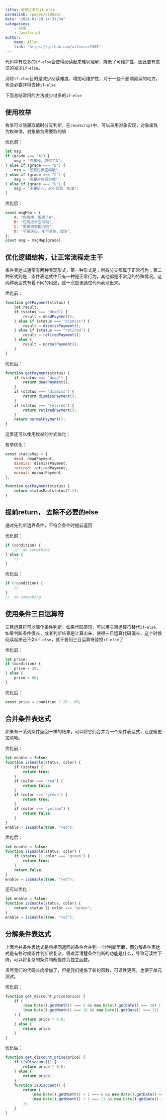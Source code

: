 ```yaml
---
title: 消除过多的if-else
permalink: /pages/d18da0/
date: "2024-01-29 14:31:34"
categaries:
    - 前端
    - JavaScript
author:
    name: Allen
    link: "https://github.com/allenice1565"
---
```


代码中有过多的`if-else`会使得阅读起来难以理解，降低了可维护性，因此要有意识的减少`if-else`。

消除`if-else`目的是减少阅读难度，增加可维护性，对于一些不影响阅读的地方，也没必要非得去掉`if-else`

下面总结常用的方法减少过多的`if-else`

## 使用枚举

枚举可以隐藏取值时分支判断，在`JavaScript`中，可以采用对象实现，对象属性为枚举值，对象值为需要取的值

优化前：

```js
let msg;
if (grade === "A") {
    msg = "你真棒，取得了A";
} else if (grade === "B") {
    msg = "还有进步空间哦";
} else if (grade === "C") {
    msg = "需要再努把力哦";
} else if (grade === "D") {
    msg = "不要灰心，永不言败，加油";
}
```

优化后：

```js
const msgMap = {
    A: "你真棒，取得了A",
    B: "还有进步空间哦",
    C: "需要再努把力哦",
    D: "不要灰心，永不言败，加油",
};
const msg = msgMap[grade];
```

## 优化逻辑结构，让正常流程走主干

条件表达式通常有两种表现形式，第一种形式是：所有分支都属于正常行为；第二种形式则是：条件表达式中只有一种是正常行为，其他都是不常见的特殊情况。这两种表达式有着不同的用途，这一点应该通过代码表现出来。

优化前：

```js
function getPayment(status) {
    let result;
    if (status === "dead") {
        result = deadPayment();
    } else if (status === "dismiss") {
        result = dismissPayment();
    } else if (status === "retired") {
        result = retiredPayment();
    } else {
        result = normalPayment();
    }
}
```

优化后：

```js
function getPayment(status) {
    if (status === "dead") {
        return deadPayment();
    }
    if (status === "dismiss") {
        return dismissPayment();
    }
    if (status === "retired") {
        return retiredPayment();
    }
    return normalPayment();
}
```

这里还可以使用枚举的方式优化：

枚举优化：

```js
const statusMap = {
    dead: deadPayment,
    dismiss: dismissPayment,
    retired: retiredPayment,
    normal: normalPayment,
};

function getPayment(status) {
    return statusMap[status]?.();
}
```

## 提前return， 去除不必要的else

通过先判断边界条件，不符合条件时提前返回

优化前：

```js
if (condition) {
    //  do something
} else {
    //
}
```

优化后：

```js
if (!condition) {
    //
}
//  do something
```

## 使用条件三目运算符

三目运算符可以简化条件判断，如果代码简短，可以用三目运算符替代`if-else`，如果判断条件很长，或者判断结果是计算出来，使得三目运算代码偏长，这个时候阅读起来还不如`if-else`，就不要用三目运算符替换`if-else`了

优化前：

```js
let price;
if (condition) {
    price = 20;
} else {
    price = 60;
}
```

优化后：

```js
const price = condition ? 20 : 60;
```

## 合并条件表达式

如果有一系列条件返回一样的结果，可以将它们合并为一个条件表达式，让逻辑更加清晰。

优化前：

```js
let enable = false;
function isEnable(status, color) {
    if (status) {
        return true;
    }
    if (color === "red") {
        return false;
    }
    if (color === "green") {
        return true;
    }
    if (color === "yellow") {
        return false;
    }
}
enable = isEnable(true, "red");
```

优化后：

```js
let enable = false;
function isEnable(status, color) {
    if (status || color === "green") {
        return true;
    }
    return false;
}
enable = isEnable(true, "red");
```

还可以优化：

```js
let enable = false;
function isEnable(status, color) {
    return status || color === "green";
}
enable = isEnable(true, "red");
```

## 分解条件表达式

上面合并条件表达式是将相同返回的条件合并到一个if判断里面，而分解条件表达式是有些时候条件判断很复杂，很难弄清楚条件判断的功能是什么，导致可读性下降，可以将复杂的条件判断提炼为独立函数。

虽然我们的代码长度增加了，但是我们提炼了新的函数，可读性更高，也便于单元测试。

优化前：

```js
function get_discount_price(price) {
    if (
        (new Date().getMonth() === 5 && new Date().getDate() === 18) ||
        (new Date().getMonth() === 10 && new Date().getDate() === 11)
    ) {
        return price * 0.8;
    } else {
        return price;
    }
}
```

优化后：

```js
function get_discount_price(price) {
    if (isDiscount()) {
        return price * 0.8;
    } else {
        return price;
    }
    function isDiscount() {
        return (
            (new Date().getMonth() + 1 === 6 && new Date().getDate() === 18) ||
            (new Date().getMonth() + 1 === 11 && new Date().getDate() === 11)
        );
    }
}
```
